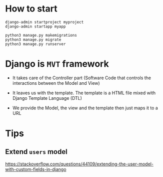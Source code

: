 # How to start

```
django-admin startproject myproject
django-admin startapp myapp

python3 manage.py makemigrations
python3 manage.py migrate
python3 manage.py runserver
```


# Django is `MVT` framework

* It takes care of the Controller part (Software Code that controls the interactions between the Model and View)

* It leaves us with the template. The template is a HTML file mixed with Django Template Language (DTL)

* We provide the Model, the view and the template then just maps it to a URL

# Tips

## Extend `users` model
https://stackoverflow.com/questions/44109/extending-the-user-model-with-custom-fields-in-django